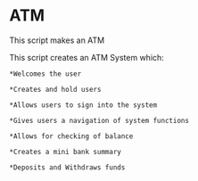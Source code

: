 # ATM
This script makes an ATM 

  
  This script creates an ATM System which:  
    
    *Welcomes the user
    
    *Creates and hold users
    
    *Allows users to sign into the system
    
    *Gives users a navigation of system functions 
    
    *Allows for checking of balance
    
    *Creates a mini bank summary
    
    *Deposits and Withdraws funds

  
  

